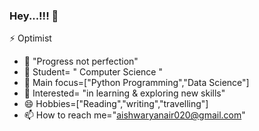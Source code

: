 ### Hey...!!! 👋





⚡ Optimist
- 🔭 "Progress not perfection"
- 🌱 Student= " Computer Science "
- 👯 Main focus=["Python Programming","Data Science"]
- 🤔 Interested= "in learning & exploring new skills"
- 😄 Hobbies=["Reading","writing","travelling"]
- 📫 How to reach me="aishwaryanair020@gmail.com"

